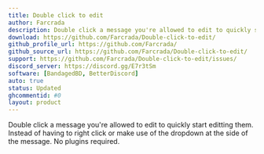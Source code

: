 ```yaml
---
title: Double click to edit
author: Farcrada
description: Double click a message you're allowed to edit to quickly start editting them.
download: https://github.com/Farcrada/Double-click-to-edit/
github_profile_url: https://github.com/Farcrada/
github_source_url: https://github.com/Farcrada/Double-click-to-edit/
support: https://github.com/Farcrada/Double-click-to-edit/issues/
discord_server: https://discord.gg/E7r3tSm
software: [BandagedBD, BetterDiscord]
auto: true
status: Updated
ghcommentid: #0
layout: product
---
```

Double click a message you're allowed to edit to quickly start editting them. Instead of having to right click or make use of the dropdown at the side of the message. No plugins required.